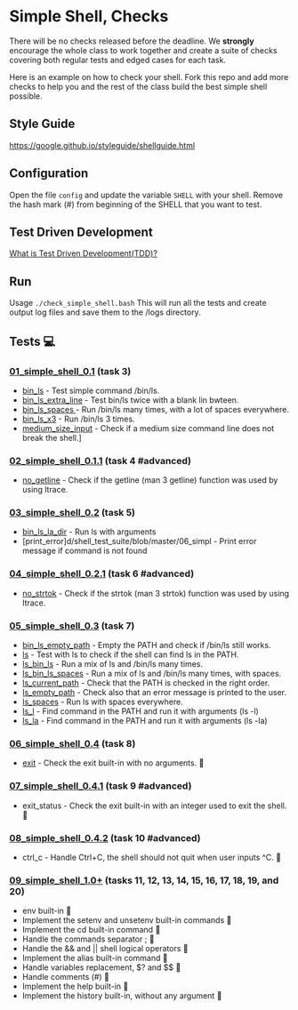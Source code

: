 # Simple Shell, Checks

There will be no checks released before the deadline. We **strongly** encourage the whole class to work together and create a suite of checks covering both regular tests and edged cases for each task.

Here is an example on how to check your shell.
Fork this repo and add more checks to help you and the rest of the class build the best simple shell possible.

## Style Guide
https://google.github.io/styleguide/shellguide.html

## Configuration

Open the file `config` and update the variable `SHELL` with your shell. Remove the hash mark (#) from beginning of the SHELL that you want to test.

## Test Driven Development

[What is Test Driven Development(TDD)?](https://www.guru99.com/test-driven-development.html)

## Run

Usage `./check_simple_shell.bash`
This will run all the tests and create output log files and save them to the /logs directory.

## Tests :computer:

### [01_simple_shell_0.1](./01_simple_shell_0.1) (task 3)

* [bin_ls](./01_simple_shell_0.1/bin_ls) - Test simple command /bin/ls.
* [bin_ls_extra_line](./01_simple_shell_0.1/bin_ls_extra_line) - Test bin/ls twice with a blank lin bwteen.
* [bin_ls_spaces ](./01_simple_shell_0.1/bin_ls_spaces) - Run /bin/ls many times, with a lot of spaces everywhere.
* [bin_ls_x3](./01_simple_shell_0.1/bin_ls_x3) - Run /bin/ls 3 times.
* [medium_size_input](./01_simple_shell_0.1/medium_size_input) - Check if a medium size command line does not break the shell.]

### [02_simple_shell_0.1.1](./02_simple_shell_0.1.1) (task 4 #advanced)

* [no_getline](./02_simple_shell_0.1.1/no_getline) - Check if the getline (man 3 getline) function was used by using ltrace.

### [03_simple_shell_0.2](./03_simple_shell_0.2) (task 5)

* [bin_ls_la_dir](./03_simple_shell_0.2/bin_ls_la_dir) - Run ls with arguments
* [print_error]d/shell_test_suite/blob/master/06_simpl - Print error message if command is not found

### [04_simple_shell_0.2.1](./04_simple_shell_0.2.1) (task 6 #advanced)

* [no_strtok](./04_simple_shell_0.2.1/no_strtok) - Check if the strtok (man 3 strtok) function was used by using ltrace.

### [05_simple_shell_0.3](./05_simple_shell_0.3) (task 7)

* [bin_ls_empty_path](./05_simple_shell_0.3/bin_ls_empty_path) - Empty the PATH and check if /bin/ls still works.
* [ls](./05_simple_shell_0.3/ls) - Test with ls to check if the shell can find ls in the PATH.
* [ls_bin_ls](./05_simple_shell_0.3/ls_bin_ls) - Run a mix of ls and /bin/ls many times.
* [ls_bin_ls_spaces](./05_simple_shell_0.3/ls_bin_ls_spaces) - Run a mix of ls and /bin/ls many times, with spaces.
* [ls_current_path](./05_simple_shell_0.3/ls_current_path) - Check that the PATH is checked in the right order.
* [ls_empty_path](./05_simple_shell_0.3/ls_empty_path) - Check also that an error message is printed to the user.
* [ls_spaces](./05_simple_shell_0.3/ls_spaces) - Run ls with spaces everywhere.
* [ls_l](./03_simple_shell_0.2/ls_l) - Find command in the PATH and run it with arguments (ls -l)
* [ls_la](./03_simple_shell_0.2/ls_la) - Find command in the PATH and run it with arguments (ls -la)

### [06_simple_shell_0.4](./06_simple_shell_0.4) (task 8)

* [exit](./06_simple_shell_0.4/exit) - Check the exit built-in with no arguments. :wrench:

### [07_simple_shell_0.4.1](./07_simple_shell_0.4.1) (task 9 #advanced)

* exit_status - Check the exit built-in with an integer used to exit the shell. :wrench:

### [08_simple_shell_0.4.2](./08_simple_shell_0.4.2) (task 10 #advanced)

* ctrl_c - Handle Ctrl+C, the shell should not quit when user inputs ^C. :wrench:

### [09_simple_shell_1.0+](./09_simple_shell_1.0) (tasks 11, 12, 13, 14, 15, 16, 17, 18, 19, and 20)

* env built-in  :wrench:
* Implement the setenv and unsetenv built-in commands  :wrench:
* Implement the cd built-in command :wrench:
* Handle the commands separator ;   :wrench:
* Handle the && and || shell logical operators  :wrench:
* Implement the alias built-in command :wrench:
* Handle variables replacement, $? and $$ :wrench:
* Handle comments (#) :wrench:
* Implement the help built-in :wrench:
* Implement the history built-in, without any argument :wrench:
